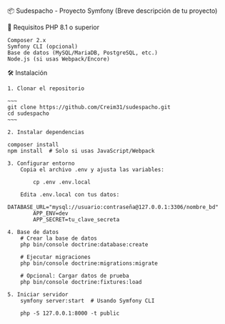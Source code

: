 📦 Sudespacho - Proyecto Symfony
(Breve descripción de tu proyecto)

🚀 Requisitos
PHP 8.1 o superior

    Composer 2.x
    Symfony CLI (opcional)
    Base de datos (MySQL/MariaDB, PostgreSQL, etc.)
    Node.js (si usas Webpack/Encore)

🛠 Instalación

    1. Clonar el repositorio

    ~~~
    git clone https://github.com/Creim31/sudespacho.git
    cd sudespacho
    ~~~
        
    2. Instalar dependencias

    composer install
    npm install  # Solo si usas JavaScript/Webpack

    3. Configurar entorno
        Copia el archivo .env y ajusta las variables:

            cp .env .env.local

        Edita .env.local con tus datos:
            DATABASE_URL="mysql://usuario:contraseña@127.0.0.1:3306/nombre_bd"
            APP_ENV=dev
            APP_SECRET=tu_clave_secreta

    4. Base de datos
        # Crear la base de datos
        php bin/console doctrine:database:create

        # Ejecutar migraciones
        php bin/console doctrine:migrations:migrate

        # Opcional: Cargar datos de prueba
        php bin/console doctrine:fixtures:load

    5. Iniciar servidor
        symfony server:start  # Usando Symfony CLI

        php -S 127.0.0.1:8000 -t public
